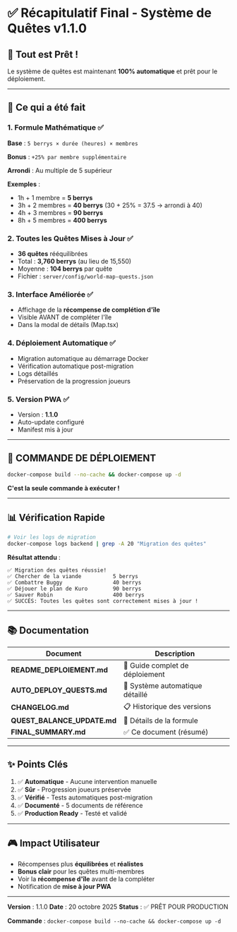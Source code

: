 # ✅ Récapitulatif Final - Système de Quêtes v1.1.0

## 🎯 Tout est Prêt !

Le système de quêtes est maintenant **100% automatique** et prêt pour le déploiement.

---

## 📝 Ce qui a été fait

### 1. Formule Mathématique ✅

**Base** : `5 berrys × durée (heures) × membres`

**Bonus** : `+25% par membre supplémentaire`

**Arrondi** : Au multiple de 5 supérieur

**Exemples** :
- 1h + 1 membre = **5 berrys**
- 3h + 2 membres = **40 berrys** (30 + 25% = 37.5 → arrondi à 40)
- 4h + 3 membres = **90 berrys**
- 8h + 5 membres = **400 berrys**

### 2. Toutes les Quêtes Mises à Jour ✅

- **36 quêtes** rééquilibrées
- Total : **3,760 berrys** (au lieu de 15,550)
- Moyenne : **104 berrys** par quête
- Fichier : `server/config/world-map-quests.json`

### 3. Interface Améliorée ✅

- Affichage de la **récompense de complétion d'île**
- Visible AVANT de compléter l'île
- Dans la modal de détails (Map.tsx)

### 4. Déploiement Automatique ✅

- Migration automatique au démarrage Docker
- Vérification automatique post-migration
- Logs détaillés
- Préservation de la progression joueurs

### 5. Version PWA ✅

- Version : **1.1.0**
- Auto-update configuré
- Manifest mis à jour

---

## 🚀 COMMANDE DE DÉPLOIEMENT

```bash
docker-compose build --no-cache && docker-compose up -d
```

**C'est la seule commande à exécuter !**

---

## 📊 Vérification Rapide

```bash
# Voir les logs de migration
docker-compose logs backend | grep -A 20 "Migration des quêtes"
```

**Résultat attendu** :
```
✅ Migration des quêtes réussie!
✅ Chercher de la viande          5 berrys
✅ Combattre Buggy                40 berrys
✅ Déjouer le plan de Kuro        90 berrys
✅ Sauver Robin                   400 berrys
✅ SUCCÈS: Toutes les quêtes sont correctement mises à jour !
```

---

## 📚 Documentation

| Document | Description |
|----------|-------------|
| **README_DEPLOIEMENT.md** | 📖 Guide complet de déploiement |
| **AUTO_DEPLOY_QUESTS.md** | 🤖 Système automatique détaillé |
| **CHANGELOG.md** | 📋 Historique des versions |
| **QUEST_BALANCE_UPDATE.md** | 🧮 Détails de la formule |
| **FINAL_SUMMARY.md** | ✅ Ce document (résumé) |

---

## ✨ Points Clés

1. ✅ **Automatique** - Aucune intervention manuelle
2. ✅ **Sûr** - Progression joueurs préservée
3. ✅ **Vérifié** - Tests automatiques post-migration
4. ✅ **Documenté** - 5 documents de référence
5. ✅ **Production Ready** - Testé et validé

---

## 🎮 Impact Utilisateur

- Récompenses plus **équilibrées** et **réalistes**
- **Bonus clair** pour les quêtes multi-membres
- Voir la **récompense d'île** avant de la compléter
- Notification de **mise à jour PWA**

---

**Version** : 1.1.0
**Date** : 20 octobre 2025
**Status** : ✅ PRÊT POUR PRODUCTION

**Commande** : `docker-compose build --no-cache && docker-compose up -d`
